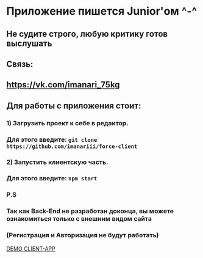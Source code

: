 # Приложение пишется Junior'ом ^-^

## Не судите строго, любую критику готов выслушать
## Связь:
## https://vk.com/imanari_75kg

## Для работы с приложения стоит:

### 1) Загрузить проект к себе в редактор. 
### Для этого введите: `git clone https://github.com/imanariii/force-client`

### 2) Запустить клиентскую часть. 
### Для этого введите: `npm start`

### P.S 
### Так как Back-End не разработан доконца, вы можете ознакомиться только с внешним видом сайта
### (Регистрация и Авторизация не будут работать)

[DEMO CLIENT-APP](https://force-imanari.netlify.app/)
